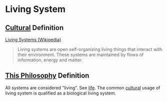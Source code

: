 # Living System

## [Cultural](./culture.md) Definition

<a href="http://en.wikipedia.org/wiki/Living_systems" target="_blank">Living Systems (Wikipedia)</a>

> Living systems are open self-organizing living things that interact with their environment. These systems are maintained by flows of information, energy and matter.

## [This Philosophy](./this-philosophy.md) Definition

All systems are considered "living". See [life](./life.md). The common [cultural](./culture.md) usage of living system is qualified as a biological living system.
